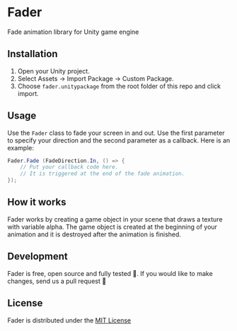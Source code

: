 # Fader
Fade animation library for Unity game engine

## Installation

1. Open your Unity project.
2. Select Assets -> Import Package -> Custom Package.
3. Choose `fader.unitypackage` from the root folder of this repo and click import.

## Usage

Use the `Fader` class to fade your screen in and out. Use the first parameter to specify your direction and the second parameter as a callback. Here is an example:

```csharp
Fader.Fade (FadeDirection.In, () => {
    // Put your callback code here.
    // It is triggered at the end of the fade animation.
});
```

## How it works

Fader works by creating a game object in your scene that draws a texture with variable alpha. The game object is created at the beginning of your animation and it is destroyed after the animation is finished.

## Development

Fader is free, open source and fully tested 🖖. If you would like to make changes, send us a pull request 🙌

## License

Fader is distributed under the [MIT License](LICENSE)
